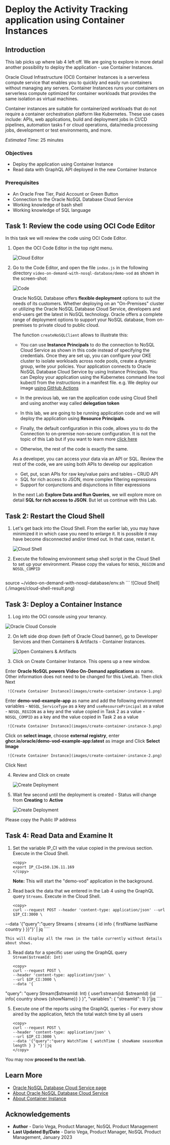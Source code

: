 # Deploy the Activity Tracking application using Container Instances

## Introduction

This lab picks up where lab 4 left off. We are going to explore in more detail
another possibility to deploy the application - use Container Instances.

Oracle Cloud Infrastructure (OCI) Container Instances is a serverless compute service
that enables you to quickly and easily run containers without managing any servers.
Container Instances runs your containers on serverless compute optimized for container
workloads that provides the same isolation as virtual machines.

Container instances are suitable for containerized workloads that do not require a
container orchestration platform like Kubernetes. These use cases include: APIs,
web applications, build and deployment jobs in CI/CD pipelines, automation tasks f
or cloud operations, data/media processing jobs, development or test environments, and more.

_Estimated Time:_ 25 minutes

### Objectives

* Deploy the application using Container Instance
* Read data with GraphQL API deployed in the new Container Instance

### Prerequisites

* An Oracle Free Tier, Paid Account or Green Button
* Connection to the Oracle NoSQL Database Cloud Service
* Working knowledge of bash shell
* Working knowledge of SQL language


## Task 1: Review the code using OCI Code Editor

In this task we will review the code using OCI Code Editor.

1. Open the OCI Code Editor in the top right menu.

    ![Cloud Editor](./images/cloud-code-editor.png)


2. Go to the Code Editor, and open the file `index.js` in the following directory
`video-on-demand-with-nosql-database/demo-vod` as shown in the screen-shot:

    ![Code](./images/appl-code.png)

    Oracle NoSQL Database offers **flexible deployment** options to suit the needs of
its customers. Whether deploying on an "On-Premises" cluster or utilizing the
Oracle NoSQL Database Cloud Service, developers and end-users get the latest in
NoSQL technology. Oracle offers a complete range of deployment options to
support your NoSQL database, from on-premises to private cloud to public cloud.

    The function `createNoSQLClient` allows to illustrate this:
    - You can use **Instance Principals** to do the connection to NoSQL Cloud Service as
shown in this code instead of specifying the credentials. Once they are set up,
you can configure your OKE cluster to isolate workloads across node pools,
create a dynamic group, write your policies. Your application connects to Oracle
NoSQL Database Cloud Service by using Instance Principals. You can Deploy your
application using the Kubernetes command line tool kubectl from the
instructions in a manifest file.
e.g. We deploy our image [using GitHub Actions](https://github.com/oracle/nosql-examples/blob/master/.github/workflows/deploy-oke-oci-cli-demo-vod.yml)

    - In the previous lab, we ran the application code using Cloud Shell and using another way
called **delegation token**

    - In this lab, we are going to be running application code and we will deploy the application using **Resource Principals**.

    - Finally, the default configuration in this code, allows you to do the Connection
to on-premise non-secure configuration. It is not the topic of this Lab but if you
want to learn more [click here](https://github.com/oracle/nosql-examples/blob/master/demo-livelab/video-on-demand-with-nosql-database/README.md)

    - Otherwise, the rest of the code is exactly the same.

    As a developer, you can access your data via an API or SQL. Review the rest of the code,
we are using both APIs to develop our application
    - Get, put, scan APIs for raw key/value pairs and tables – CRUD API
    - SQL for rich access to JSON, more complex filtering expressions
    - Support for conjunctions and disjunctions in filter expressions

    In the next Lab **Explore Data and Run Queries**, we will explore more on detail
 **SQL for rich access to JSON**. But let us continue with this Lab.

## Task 2: Restart the Cloud Shell

1. Let's get back into the Cloud Shell. From the earlier lab, you may have
minimized it in which case you need to enlarge it. It is possible it may have
become disconnected and/or timed out. In that case, restart it.

    ![Cloud Shell](https://oracle-livelabs.github.io/common/images/console/cloud-shell.png)

2. Execute the following environment setup shell script in the Cloud Shell to
set up your environment. Please copy the values for `NOSQL_REGION` and `NOSQL_COMPID`

   ```
  <copy>
  source ~/video-on-demand-with-nosql-database/env.sh
  </copy>
  ```
![Cloud Shell](./images/cloud-shell-result.png)



## Task 3: Deploy a Container Instance

 1. Log into the OCI console using your tenancy.

 ![Oracle Cloud Console](https://oracle-livelabs.github.io/common/images/console/home-page.png)

 2. On left side drop down (left of Oracle Cloud banner), go to Developer Services and then Containers & Artifacts - Container Instances.

     ![Open Containers & Artifacts](images/menu-container-instance.png)

 3. Click on Create Container Instance. This opens up a new window.

   Enter **Oracle NoSQL powers Video On-Demand applications** as  name.
   Other information does not need to be changed for this LiveLab. Then click Next

     ![Create Container Instance](images/create-container-instance-1.png)

  Enter **demo-vod-example-app** as  name and add the following environment variables
     - `NOSQL_ServiceType` as a key and `useResourcePrincipal` as a value
     - `NOSQL_REGION` as a key and the value copied in Task 2 as a value
     - `NOSQL_COMPID` as a key and the value copied in Task 2 as a value

     ![Create Container Instance](images/create-container-instance-3.png)

   Click on **select image**, choose **external registry**,
   enter **ghcr.io/oracle/demo-vod-example-app:latest** as image and Click **Select Image**

     ![Create Container Instance](images/create-container-instance-2.png)

   Click Next

 4. Review and Click on create

     ![Create Deployment](images/create-container-instance-4.png)

 8. Wait few second until the deployment is created - Status will change from **Creating** to **Active**

     ![Create Deployment](images/create-container-instance-5.png)

   Please copy the Public IP address


## Task 4: Read Data and Examine It

1. Set the variable IP_CI with the value copied in the previous section. Execute in the Cloud Shell.

    ```
    <copy>
    export IP_CI=150.136.11.169
    </copy>
    ```
    **Note:** This will start the "demo-vod" application in the background.

2. Read back the data that we entered in the Lab 4 using the GraphQL query `Streams`.
Execute in the Cloud Shell.

    ````
    <copy>
    curl --request POST --header 'content-type: application/json' --url $IP_CI:3000 \
--data '{"query":"query Streams { streams { id  info { firstName  lastName country } }}"}' | jq
    </copy>
    ````

    This will display all the rows in the table currently without details about shows.

3. Read data for a specific user using the GraphQL query `Stream($streamId: Int)`

    ````
    <copy>
    curl --request POST \
    --header 'content-type: application/json' \
    --url $IP_CI:3000 \
    --data '{
  "query": "query Stream($streamId: Int) { user1:stream(id: $streamId) {id   info{ country shows {showName}} } }", "variables": { "streamId": 1} }'|jq
    </copy>
    ````

5. Execute one of the reports using the GraphQL queries - For every show aired
by the application, fetch the total watch time by all users

    ````
    <copy>
    curl --request POST \
    --header 'content-type: application/json' \
    --url $IP_CI:3000 \
    --data '{"query":"query WatchTime { watchTime { showName seasonNum length } } "}'|jq
    </copy>
    ````
You may now **proceed to the next lab.**

## Learn More


* [Oracle NoSQL Database Cloud Service page](https://www.oracle.com/database/nosql-cloud.html)
* [About Oracle NoSQL Database Cloud Service](https://docs.oracle.com/en/cloud/paas/nosql-cloud/index.html)
* [About Container Instance](https://docs.oracle.com/en-us/iaas/Content/container-instances/home.htm)


## Acknowledgements
* **Author** - Dario Vega, Product Manager, NoSQL Product Management
* **Last Updated By/Date** - Dario Vega, Product Manager, NoSQL Product Management, January 2023
